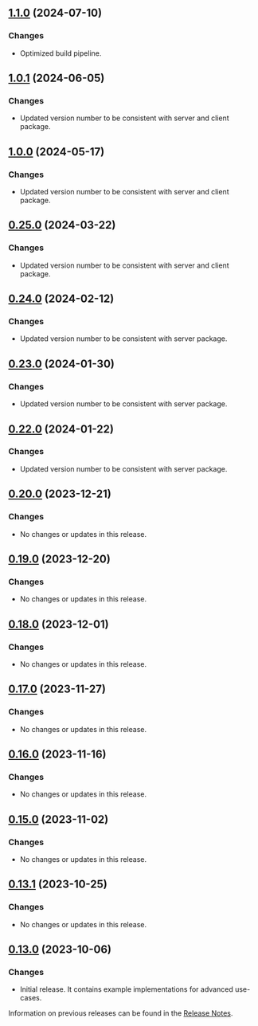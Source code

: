 ## [1.1.0](https://github.com/e-Spirit/fcecom-frontend-api-showcase/compare/v1.0.1...v1.1.0) (2024-07-10)

### Changes
* Optimized build pipeline.

## [1.0.1](https://github.com/e-Spirit/fcecom-frontend-api-showcase/compare/v1.0.0...v1.0.1) (2024-06-05)

### Changes
* Updated version number to be consistent with server and client package.

## [1.0.0](https://github.com/e-Spirit/fcecom-frontend-api-showcase/compare/v0.25.0...v1.0.0) (2024-05-17)

### Changes
* Updated version number to be consistent with server and client package.

## [0.25.0](https://github.com/e-Spirit/fcecom-frontend-api-showcase/compare/v0.24.0...v0.25.0) (2024-03-22)

### Changes
* Updated version number to be consistent with server and client package.

## [0.24.0](https://github.com/e-Spirit/fcecom-frontend-api-showcase/compare/v0.23.0...v0.24.0) (2024-02-12)

### Changes
* Updated version number to be consistent with server package.

## [0.23.0](https://github.com/e-Spirit/fcecom-frontend-api-showcase/compare/v0.22.0...v0.23.0) (2024-01-30)

### Changes
* Updated version number to be consistent with server package.

## [0.22.0](https://github.com/e-Spirit/fcecom-frontend-api-showcase/compare/v0.20.0...v0.22.0) (2024-01-22)

### Changes
* Updated version number to be consistent with server package.

## [0.20.0](https://github.com/e-Spirit/fcecom-frontend-api-showcase/compare/v0.19.0...v0.20.0) (2023-12-21)

### Changes
* No changes or updates in this release.

## [0.19.0](https://github.com/e-Spirit/fcecom-frontend-api-showcase/compare/v0.18.0...v0.19.0) (2023-12-20)

### Changes
* No changes or updates in this release.

## [0.18.0](https://github.com/e-Spirit/fcecom-frontend-api-showcase/compare/v0.17.0...v0.18.0) (2023-12-01)

### Changes
* No changes or updates in this release.

## [0.17.0](https://github.com/e-Spirit/fcecom-frontend-api-showcase/compare/v0.16.0...v0.17.0) (2023-11-27)

### Changes
* No changes or updates in this release.

## [0.16.0](https://github.com/e-Spirit/fcecom-frontend-api-showcase/compare/v0.15.0...v0.16.0) (2023-11-16)

### Changes
* No changes or updates in this release.

## [0.15.0](https://github.com/e-Spirit/fcecom-frontend-api-showcase/compare/v0.13.1...v0.15.0) (2023-11-02)

### Changes
* No changes or updates in this release.

## [0.13.1](https://github.com/e-Spirit/fcecom-frontend-api-showcase/compare/v0.13.0...v0.13.1) (2023-10-25)

### Changes
* No changes or updates in this release.

## [0.13.0](https://github.com/e-Spirit/fcecom-frontend-api-showcase/compare/main...v0.13.0) (2023-10-06)

### Changes
* Initial release. It contains example implementations for advanced use-cases.

Information on previous releases can be found in the [Release Notes](https://docs.e-spirit.com/ecom/fsconnect-com/FirstSpirit_Connect_for_Commerce_Releasenotes_EN.html).
